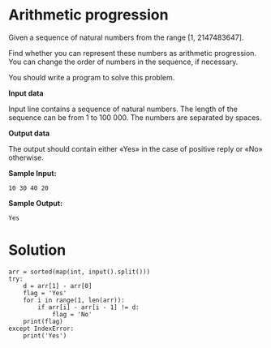 # Arithmetic progression

Given a sequence of natural numbers from the range [1, 2147483647].

Find whether you can represent these numbers as arithmetic progression. You can change the order of numbers in the
sequence, if necessary.

You should write a program to solve this problem.

**Input data**

Input line contains a sequence of natural numbers. The length of the sequence can be from 1 to 100 000. The numbers are
separated by spaces.

**Output data**

The output should contain either «Yes» in the case of positive reply or «No» otherwise.

**Sample Input:**

```
10 30 40 20
```

**Sample Output:**

```
Yes
```

# Solution

```
arr = sorted(map(int, input().split()))
try:
    d = arr[1] - arr[0]
    flag = 'Yes'
    for i in range(1, len(arr)):
        if arr[i] - arr[i - 1] != d:
            flag = 'No'
    print(flag)
except IndexError:
    print('Yes')
```